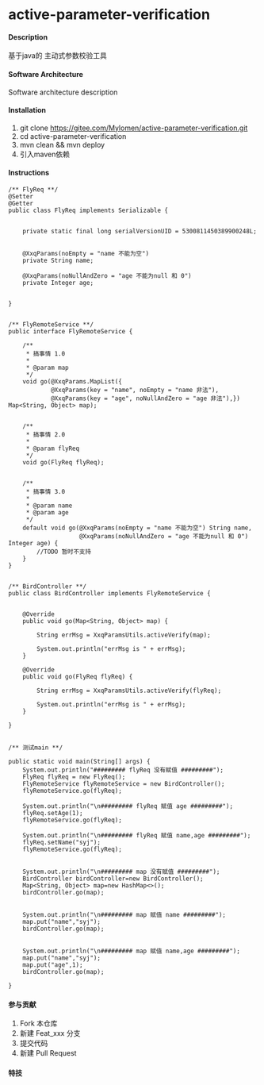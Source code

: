 # active-parameter-verification

#### Description
基于java的 主动式参数校验工具

#### Software Architecture
Software architecture description

#### Installation

1.  git clone https://gitee.com/Mylomen/active-parameter-verification.git
2.  cd  active-parameter-verification
3.  mvn clean && mvn deploy
4.  引入maven依赖

#### Instructions

```aidl
/** FlyReq **/
@Setter
@Getter
public class FlyReq implements Serializable {
 
 
    private static final long serialVersionUID = 5300811450389900248L;
 
 
    @XxqParams(noEmpty = "name 不能为空")
    private String name;
 
    @XxqParams(noNullAndZero = "age 不能为null 和 0")
    private Integer age;
 
 
}
 
 
/** FlyRemoteService **/
public interface FlyRemoteService {
 
    /**
     * 搞事情 1.0
     *
     * @param map
     */
    void go(@XxqParams.MapList({
            @XxqParams(key = "name", noEmpty = "name 非法"),
            @XxqParams(key = "age", noNullAndZero = "age 非法"),}) Map<String, Object> map);
 
 
    /**
     * 搞事情 2.0
     *
     * @param flyReq
     */
    void go(FlyReq flyReq);
 
 
    /**
     * 搞事情 3.0
     *
     * @param name
     * @param age
     */
    default void go(@XxqParams(noEmpty = "name 不能为空") String name,
                    @XxqParams(noNullAndZero = "age 不能为null 和 0") Integer age) {
        //TODO 暂时不支持
    }
}
 
 
/** BirdController **/
public class BirdController implements FlyRemoteService {
 
 
    @Override
    public void go(Map<String, Object> map) {
 
        String errMsg = XxqParamsUtils.activeVerify(map);
 
        System.out.println("errMsg is " + errMsg);
    }
 
    @Override
    public void go(FlyReq flyReq) {
 
        String errMsg = XxqParamsUtils.activeVerify(flyReq);
 
        System.out.println("errMsg is " + errMsg);
    }
 
}
 
 
/** 测试main **/
 
public static void main(String[] args) {
    System.out.println("######### flyReq 没有赋值 #########");
    FlyReq flyReq = new FlyReq();
    FlyRemoteService flyRemoteService = new BirdController();
    flyRemoteService.go(flyReq);
 
    System.out.println("\n######### flyReq 赋值 age #########");
    flyReq.setAge(1);
    flyRemoteService.go(flyReq);
 
    System.out.println("\n######### flyReq 赋值 name,age #########");
    flyReq.setName("syj");
    flyRemoteService.go(flyReq);
 
 
    System.out.println("\n######### map 没有赋值 #########");
    BirdController birdController=new BirdController();
    Map<String, Object> map=new HashMap<>();
    birdController.go(map);
 
 
    System.out.println("\n######### map 赋值 name #########");
    map.put("name","syj");
    birdController.go(map);
 
 
    System.out.println("\n######### map 赋值 name,age #########");
    map.put("name","syj");
    map.put("age",1);
    birdController.go(map);
 
}

```

#### 参与贡献

1.  Fork 本仓库
2.  新建 Feat_xxx 分支
3.  提交代码
4.  新建 Pull Request


#### 特技